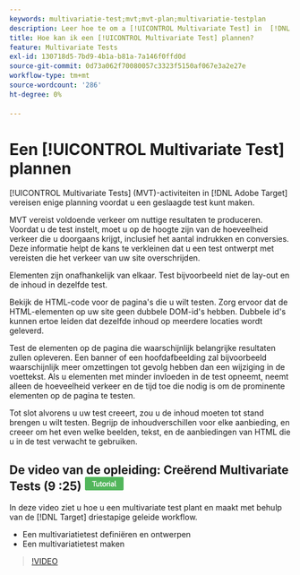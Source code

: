 ```yaml
---
keywords: multivariatie-test;mvt;mvt-plan;multivariatie-testplan
description: Leer hoe te om a [!UICONTROL Multivariate Test] in  [!DNL Adobe Target]  te plannen zodat kunt u een succesvolle test tot stand brengen.
title: Hoe kan ik een [!UICONTROL Multivariate Test] plannen?
feature: Multivariate Tests
exl-id: 130718d5-7bd9-4b1a-b81a-7a146f0ffd0d
source-git-commit: 0d73a062f70080057c3323f5150af067e3a2e27e
workflow-type: tm+mt
source-wordcount: '286'
ht-degree: 0%

---
```


# Een [!UICONTROL Multivariate Test] plannen

[!UICONTROL Multivariate Tests] (MVT)-activiteiten in [!DNL Adobe Target] vereisen enige planning voordat u een geslaagde test kunt maken.

MVT vereist voldoende verkeer om nuttige resultaten te produceren. Voordat u de test instelt, moet u op de hoogte zijn van de hoeveelheid verkeer die u doorgaans krijgt, inclusief het aantal indrukken en conversies. Deze informatie helpt de kans te verkleinen dat u een test ontwerpt met vereisten die het verkeer van uw site overschrijden.

Elementen zijn onafhankelijk van elkaar. Test bijvoorbeeld niet de lay-out en de inhoud in dezelfde test.

Bekijk de HTML-code voor de pagina&#39;s die u wilt testen. Zorg ervoor dat de HTML-elementen op uw site geen dubbele DOM-id&#39;s hebben. Dubbele id&#39;s kunnen ertoe leiden dat dezelfde inhoud op meerdere locaties wordt geleverd.

Test de elementen op de pagina die waarschijnlijk belangrijke resultaten zullen opleveren. Een banner of een hoofdafbeelding zal bijvoorbeeld waarschijnlijk meer omzettingen tot gevolg hebben dan een wijziging in de voettekst. Als u elementen met minder invloeden in de test opneemt, neemt alleen de hoeveelheid verkeer en de tijd toe die nodig is om de prominente elementen op de pagina te testen.

Tot slot alvorens u uw test creeert, zou u de inhoud moeten tot stand brengen u wilt testen. Begrijp de inhoudverschillen voor elke aanbieding, en creeer om het even welke beelden, tekst, en de aanbiedingen van HTML die u in de test verwacht te gebruiken.

## De video van de opleiding: Creërend Multivariate Tests (9 :25) ![&#x200B; badge van het Leerprogramma &#x200B;](/help/main/assets/tutorial.png)

In deze video ziet u hoe u een multivariate test plant en maakt met behulp van de [!DNL Target] driestapige geleide workflow.

* Een multivariatietest definiëren en ontwerpen
* Een multivariatietest maken

>[!VIDEO](https://video.tv.adobe.com/v/17395)
